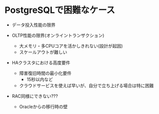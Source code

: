 # PostgreSQLで困難なケース
- データ投入性能の限界
- OLTP性能の限界(オンライントランザクション)
    - 大メモリ・多CPUコアを活かしきれない(設計が起因)
    - スケールアウトが難しい
- HAクラスタにおける高度要件
    - 障害復旧時間の最小化要件
        - 15秒以内など
    - クラウドサービスを使えば早いが、自分で立ち上げる場合は特に困難

- RAC同様にできない???
    - Oracleからの移行時の壁